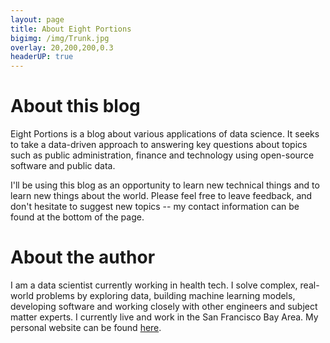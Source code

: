 ```yaml
---
layout: page
title: About Eight Portions
bigimg: /img/Trunk.jpg
overlay: 20,200,200,0.3
headerUP: true
---
```

# About this blog
Eight Portions is a blog about various applications of data science. It seeks to take a data-driven approach to answering key questions about topics such as public administration, finance and technology using open-source software and public data.

I'll be using this blog as an opportunity to learn new technical things and to learn new things about the world. Please feel free to leave feedback, and don't hesitate to suggest new topics -- my contact information can be found at the bottom of the page.

# About the author
I am a data scientist currently working in health tech. I solve complex, real-world problems by exploring data, building machine learning models, developing software and working closely with other engineers and subject matter experts. I currently live and work in the San Francisco Bay Area. My personal website can be found [here](https://ryanlee.io/).
